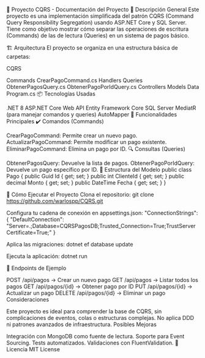🧾 Proyecto CQRS - Documentación del Proyecto 📌 Descripción General Este proyecto es una implementación simplificada del patrón CQRS (Command Query Responsibility Segregation) usando ASP.NET Core y SQL Server. Tiene como objetivo mostrar cómo separar las operaciones de escritura (Commands) de las de lectura (Queries) en un sistema de pagos básico.

🏗️ Arquitectura El proyecto se organiza en una estructura básica de carpetas:

CQRS

Commands
CrearPagoCommand.cs
Handlers
Queries
ObtenerPagosQuery.cs
ObtenerPagoPorIdQuery.cs
Controllers
Models
Data
Program.cs
📦 Tecnologías Usadas

.NET 8
ASP.NET Core Web API
Entity Framework Core
SQL Server
MediatR (para manejar comandos y queries)
AutoMapper
📄 Funcionalidades Principales ✔️ Comandos (Commands)

CrearPagoCommand: Permite crear un nuevo pago.
ActualizarPagoCommand: Permite modificar un pago existente.
EliminarPagoCommand: Elimina un pago por ID.
🔍 Consultas (Queries)

ObtenerPagosQuery: Devuelve la lista de pagos.
ObtenerPagoPorIdQuery: Devuelve un pago específico por ID.
📂 Estructura del Modelo public class Pago { public Guid Id { get; set; } public int ClienteId { get; set; } public decimal Monto { get; set; } public DateTime Fecha { get; set; } }

🧪 Cómo Ejecutar el Proyecto Clona el repositorio: git clone https://github.com/warlospp/CQRS.git

Configura tu cadena de conexión en appsettings.json: "ConnectionStrings": { "DefaultConnection": "Server=.;Database=CQRSPagosDB;Trusted_Connection=True;TrustServerCertificate=True;" }

Aplica las migraciones: dotnet ef database update

Ejecuta la aplicación: dotnet run

🧪 Endpoints de Ejemplo

POST /api/pagos → Crear un nuevo pago
GET /api/pagos → Listar todos los pagos
GET /api/pagos/{id} → Obtener pago por ID
PUT /api/pagos/{id} → Actualizar un pago
DELETE /api/pagos/{id} → Eliminar un pago
Consideraciones

Este proyecto es ideal para comprender la base de CQRS, sin complicaciones de eventos, colas o estructuras complejas.
No aplica DDD ni patrones avanzados de infraestructura.
Posibles Mejoras

Integración con MongoDB como fuente de lectura.
Soporte para Event Sourcing.
Tests automatizados.
Validaciones con FluentValidation.
📄 Licencia MIT License